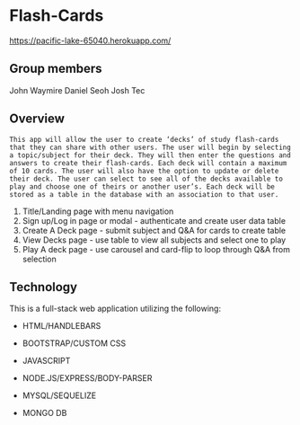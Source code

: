 # Flash-Cards

https://pacific-lake-65040.herokuapp.com/

## Group members

John Waymire
Daniel Seoh
Josh Tec

## Overview

    This app will allow the user to create ‘decks’ of study flash-cards that they can share with other users. The user will begin by selecting a topic/subject for their deck. They will then enter the questions and answers to create their flash-cards. Each deck will contain a maximum of 10 cards. The user will also have the option to update or delete their deck. The user can select to see all of the decks available to play and choose one of theirs or another user’s. Each deck will be stored as a table in the database with an association to that user.

1.  Title/Landing page with menu navigation
2.  Sign up/Log in page or modal - authenticate and create user data table
3.  Create A Deck page - submit subject and Q&A for cards to create table
4.  View Decks page - use table to view all subjects and select one to play
5.  Play A deck page - use carousel and card-flip to loop through Q&A from selection

## Technology

This is a full-stack web application utilizing the following:

- HTML/HANDLEBARS

- BOOTSTRAP/CUSTOM CSS

- JAVASCRIPT

- NODE.JS/EXPRESS/BODY-PARSER

- MYSQL/SEQUELIZE

- MONGO DB
